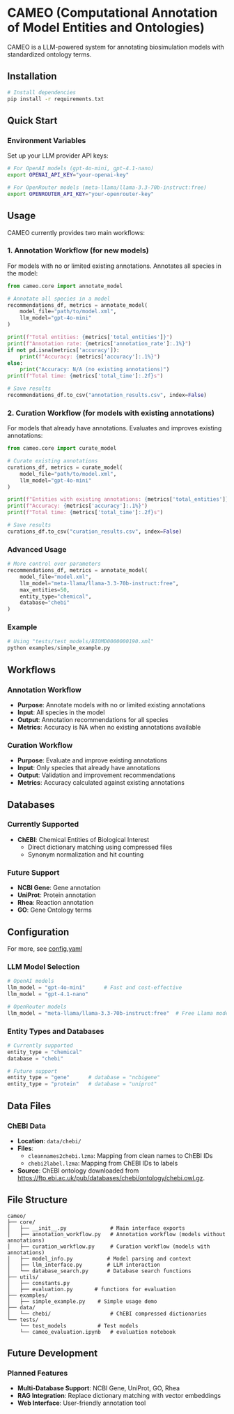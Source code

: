 # CAMEO (Computational Annotation of Model Entities and Ontologies)

CAMEO is a LLM-powered system for annotating biosimulation models with standardized ontology terms.

## Installation

```bash
# Install dependencies
pip install -r requirements.txt
```

## Quick Start

### Environment Variables

Set up your LLM provider API keys:

```bash
# For OpenAI models (gpt-4o-mini, gpt-4.1-nano)
export OPENAI_API_KEY="your-openai-key"

# For OpenRouter models (meta-llama/llama-3.3-70b-instruct:free)
export OPENROUTER_API_KEY="your-openrouter-key"
```

## Usage

CAMEO currently provides two main workflows:

### 1. Annotation Workflow (for new models)

For models with no or limited existing annotations. Annotates all species in the model:

```python
from cameo.core import annotate_model

# Annotate all species in a model
recommendations_df, metrics = annotate_model(
    model_file="path/to/model.xml",
    llm_model="gpt-4o-mini"
)

print(f"Total entities: {metrics['total_entities']}")
print(f"Annotation rate: {metrics['annotation_rate']:.1%}")
if not pd.isna(metrics['accuracy']):
    print(f"Accuracy: {metrics['accuracy']:.1%}")
else:
    print("Accuracy: N/A (no existing annotations)")
print(f"Total time: {metrics['total_time']:.2f}s")

# Save results
recommendations_df.to_csv("annotation_results.csv", index=False)
```

### 2. Curation Workflow (for models with existing annotations)

For models that already have annotations. Evaluates and improves existing annotations:

```python
from cameo.core import curate_model

# Curate existing annotations
curations_df, metrics = curate_model(
    model_file="path/to/model.xml",
    llm_model="gpt-4o-mini"
)

print(f"Entities with existing annotations: {metrics['total_entities']}")
print(f"Accuracy: {metrics['accuracy']:.1%}")
print(f"Total time: {metrics['total_time']:.2f}s")

# Save results
curations_df.to_csv("curation_results.csv", index=False)
```

### Advanced Usage

```python
# More control over parameters
recommendations_df, metrics = annotate_model(
    model_file="model.xml",
    llm_model="meta-llama/llama-3.3-70b-instruct:free",
    max_entities=50,
    entity_type="chemical",
    database="chebi"
)
```

### Example

```python
# Using "tests/test_models/BIOMD0000000190.xml"
python examples/simple_example.py
```

## Workflows

### Annotation Workflow

- **Purpose**: Annotate models with no or limited existing annotations
- **Input**: All species in the model
- **Output**: Annotation recommendations for all species
- **Metrics**: Accuracy is NA when no existing annotations available

### Curation Workflow

- **Purpose**: Evaluate and improve existing annotations
- **Input**: Only species that already have annotations
- **Output**: Validation and improvement recommendations
- **Metrics**: Accuracy calculated against existing annotations

## Databases

### Currently Supported

- **ChEBI**: Chemical Entities of Biological Interest
  - Direct dictionary matching using compressed files
  - Synonym normalization and hit counting

### Future Support

- **NCBI Gene**: Gene annotation
- **UniProt**: Protein annotation
- **Rhea**: Reaction annotation
- **GO**: Gene Ontology terms

## Configuration

For more, see [config.yaml](config.yaml)

### LLM Model Selection

```python
# OpenAI models
llm_model = "gpt-4o-mini"      # Fast and cost-effective
llm_model = "gpt-4.1-nano"   

# OpenRouter models  
llm_model = "meta-llama/llama-3.3-70b-instruct:free"  # Free Llama model
```

### Entity Types and Databases

```python
# Currently supported
entity_type = "chemical"
database = "chebi"

# Future support
entity_type = "gene"      # database = "ncbigene"
entity_type = "protein"   # database = "uniprot"
```

## Data Files

### ChEBI Data

- **Location**: `data/chebi/`
- **Files**:
  - `cleannames2chebi.lzma`: Mapping from clean names to ChEBI IDs
  - `chebi2label.lzma`: Mapping from ChEBI IDs to labels
- **Source**: ChEBI ontology downloaded from https://ftp.ebi.ac.uk/pub/databases/chebi/ontology/chebi.owl.gz.

## File Structure

```
cameo/
├── core/
│   ├── __init__.py              # Main interface exports
│   ├── annotation_workflow.py   # Annotation workflow (models without annotations)
│   ├── curation_workflow.py     # Curation workflow (models with annotations)
│   ├── model_info.py           # Model parsing and context
│   ├── llm_interface.py        # LLM interaction
│   └── database_search.py      # Database search functions
├── utils/
│   ├── constants.py
│   ├── evaluation.py 		# functions for evaluation
├── examples/
│   ├── simple_example.py    # Simple usage demo
├── data/
│   └── chebi/                   # ChEBI compressed dictionaries
└── tests/
    └── test_models     	 # Test models
    └── cameo_evaluation.ipynb   # evaluation notebook
```

## Future Development

### Planned Features

- **Multi-Database Support**: NCBI Gene, UniProt, GO, Rhea
- **RAG Integration**: Replace dictionary matching with vector embeddings
- **Web Interface**: User-friendly annotation tool
